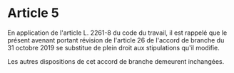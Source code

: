 # Article 5

En application de l'article L. 2261-8 du code du travail, il est rappelé que le présent avenant portant révision de l'article 26 de l'accord de branche du 31 octobre 2019 se substitue de plein droit aux stipulations qu'il modifie.

Les autres dispositions de cet accord de branche demeurent inchangées.

